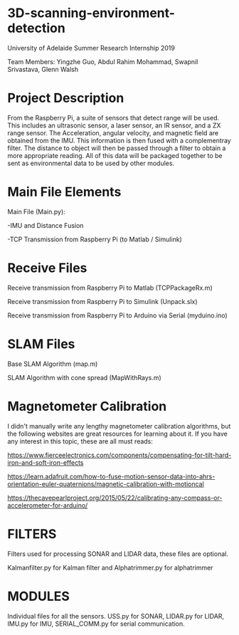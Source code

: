 # 3D-scanning-environment-detection
University of Adelaide Summer Research Internship 2019

Team Members: Yingzhe Guo, Abdul Rahim Mohammad, Swapnil Srivastava, Glenn Walsh

# Project Description
From the Raspberry Pi, a suite of sensors that detect range will be used. This
includes an ultrasonic sensor, a laser sensor, an IR sensor, and a ZX range sensor. The Acceleration, angular
velocity, and magnetic field are obtained from the IMU. This information is then fused with a complementray filter. The distance to object will then be passed through a filter to obtain a more appropriate reading. All of this data will be packaged together to be sent as environmental data to be used by other modules.

# Main File Elements
Main File (Main.py):

-IMU and Distance Fusion

-TCP Transmission from Raspberry Pi (to Matlab / Simulink)

# Receive Files

Receive transmission from Raspberry Pi to Matlab  (TCPPackageRx.m)

Receive transmission from Raspberry Pi to Simulink (Unpack.slx)

Receive transmission from Raspberry Pi to Arduino via Serial (myduino.ino)

# SLAM Files
Base SLAM Algorithm (map.m)

SLAM Algorithm with cone spread (MapWithRays.m)

# Magnetometer Calibration
I didn't manually write any lengthy magnetometer calibration algorithms, but the following websites are great resources for learning about it. If you have any interest in this topic, these are all must reads:

https://www.fierceelectronics.com/components/compensating-for-tilt-hard-iron-and-soft-iron-effects

https://learn.adafruit.com/how-to-fuse-motion-sensor-data-into-ahrs-orientation-euler-quaternions/magnetic-calibration-with-motioncal

https://thecavepearlproject.org/2015/05/22/calibrating-any-compass-or-accelerometer-for-arduino/

# FILTERS

Filters used for processing SONAR and LIDAR data, these files are optional. 

Kalmanfilter.py for Kalman filter and Alphatrimmer.py for alphatrimmer  

# MODULES

Individual files for all the sensors. USS.py for SONAR, LIDAR.py for LIDAR, IMU.py for IMU, SERIAL_COMM.py for serial communication.
